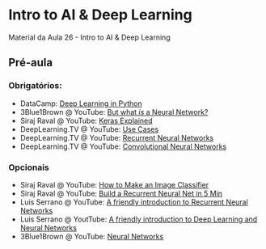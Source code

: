 # Intro to AI & Deep Learning
Material da Aula 26 - Intro to AI & Deep Learning

## Pré-aula

### Obrigatórios:
- DataCamp: [Deep Learning in Python](https://campus.datacamp.com/courses/deep-learning-in-python)
- 3Blue1Brown @ YouTube: [But what *is* a Neural Network?](https://youtu.be/aircAruvnKk)
- Siraj Raval @ YouTube: [Keras Explained](https://youtu.be/j_pJmXJwMLA)
- DeepLearning.TV @ YouTube: [Use Cases](https://youtu.be/BmkA1ZsG2P4)
- DeepLearning.TV @ YouTube: [Recurrent Neural Networks](https://youtu.be/_aCuOwF1ZjU)
- DeepLearning.TV @ YouTube: [Convolutional Neural Networks](https://youtu.be/JiN9p5vWHDY)

### Opcionais
- Siraj Raval @ YouTube: [How to Make an Image Classifier](https://youtu.be/cAICT4Al5Ow)
- Siraj Raval @ YouTube: [Build a Recurrent Neural Net in 5 Min](https://youtu.be/cdLUzrjnlr4)
- Luis Serrano @ YouTube: [A friendly introduction to Recurrent Neural Networks](https://youtu.be/UNmqTiOnRfg)
- Luis Serrano @ YoutTube: [A friendly introduction to Deep Learning and Neural Networks](https://youtu.be/BR9h47Jtqyw)
- 3Blue1Brown @ YouTube: [Neural Networks](https://www.youtube.com/playlist?list=PLZHQObOWTQDNU6R1_67000Dx_ZCJB-3pi)
